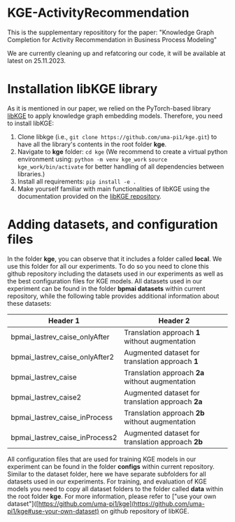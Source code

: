 # KGE-ActivityRecommendation
This is the supplementary reposititory for the paper:
"Knowledge Graph Completion for Activity Recommendation in Business Process Modeling"

We are currently cleaning up and refatcoring our code, it will be available at latest on 25.11.2023.

# Installation libKGE library
As it is mentioned in our paper, we relied on the PyTorch-based library [libKGE](https://github.com/uma-pi1/kge) to apply knowledge graph embedding models. Therefore, you need to install libKGE:
1. Clone libkge (i.e., `git clone https://github.com/uma-pi1/kge.git`) to have all the library's contents in the root folder **kge**.
2. Navigate to **kge** folder: `cd kge` (We recommend to create a virtual python environment using: `python -m venv kge_work` `source kge_work/bin/activate` for better handling of all dependencies between libraries.)
3. Install all requirements: `pip install -e .`
4. Make yourself familiar with main functionalities of libKGE using the documentation provided on the [libKGE repository](https://github.com/uma-pi1/kge). 
# Adding datasets, and configuration files
In the folder **kge**, you can observe that it includes a folder called **local**. We use this folder for all our experiments. To do so you need to clone this github repository including the datasets used in our experiments as well as the best configuration files for KGE models.
All datasets used in our experiment can be found in the folder **bpmai datasets** within current repository, while the following table provides additional information about these datasets:

| Header 1 | Header 2 |
|----------|----------|
| bpmai_lastrev_caise_onlyAfter  | Translation approach **1** without augmentation | 
| bpmai_lastrev_caise_onlyAfter2 | Augmented dataset for translation approach **1**| 
| bpmai_lastrev_caise | Translation approach **2a** without augmentation | 
| bpmai_lastrev_caise2 | Augmented dataset for translation approach **2a** |
| bpmai_lastrev_caise_inProcess | Translation approach **2b** without augmentation | 
| bpmai_lastrev_caise_inProcess2 | Augmented dataset for translation approach **2b** | 

<!-- Hey this is not remaining of the table. -->
All configuration files that are used for training KGE models in our experiment can be found in the folder **configs** within current repository. Similar to the dataset folder, here we have separate subfolders for all datasets used in our experiments.
For training, and evaluation of KGE models you need to copy all dataset folders to the folder called **data** within the root folder **kge**. For more information, please refer to ["use your own dataset"]([https://github.com/uma-pi1/kge](https://github.com/uma-pi1/kge#use-your-own-dataset) on github repository of libKGE.
